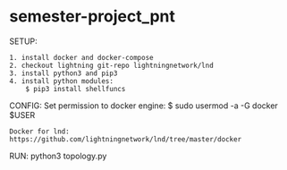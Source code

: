 # semester-project_pnt


SETUP:

	1. install docker and docker-compose
	2. checkout lightning git-repo lightningnetwork/lnd
	3. install python3 and pip3
	4. install python modules: 
		$ pip3 install shellfuncs

CONFIG:
	Set permission to docker engine:
		$ sudo usermod -a -G docker $USER


	Docker for lnd:
	https://github.com/lightningnetwork/lnd/tree/master/docker


RUN:
	python3 topology.py
